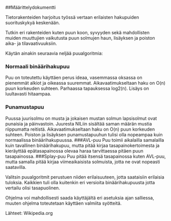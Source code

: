 ##Määrittelydokumentti

Tietorakenteiden harjoitus työssä vertaan erilaisten hakupuiden
suorituskykyä keskenään.

Tutkin eri rakenteiden kuten puun koon, syvyyden sekä mahdollisten
muiden muuttujien vaikutusta puun solmujen haun, lisäyksen ja
poiston aika- ja tilavaativuuksiin.

Käytän ainakin seuraavia neljää puualgoritmia:
### Normaali binäärihakupuu
Puu on toteutettu käyttäen perus ideaa, vasemmassa oksassa on pienemmät alkiot ja oikeassa suuremmat. Aikavaatimukseltaan haku on O(n) puun korkeuden suhteen. Parhaassa tapauksessa log2(n). Lisäys on luultavasti hitaampaa.
### Punamustapuu
Puussa juurisolmu on musta ja jokaisen mustan solmun lapsisolmut ovat punaisia ja päinvastoin. Juuresta NILiin sisältää saman määrän mustia riippumatta reitistä. Aikavaatimukseltaan haku on O(n) puun korkeuden suhteen. Poiston ja lisäyksen punamustapuuhun tulisi olla nopeampaa kuin normaalissa binäärihakupuussa.
###AVL-puu 
Puu toimii aikalailla samalailla kuin tavallinen binäärihakupuu, mutta pitää kirjaa tasapainokertoimesta ja kieräyttää epätasapainossa olevaa haraa tarvittaessa pitäen puun tasapainossa.
###Splay-puu
Puu pitää itsensä tasapainossa kuten AVL-puu, mutta samalla pitää kirjaa viimeaikaisista solmuista, jotta ne ovat nopeasti saatavilla.

Valitsin puualgoritmit perustuen niiden erilaisuuteen, jotta saataisiin erilaisia tuloksia. Kaikkien tuli olla kuitenkin eri versioita binäärihakupuusta jotta vertailu olisi tasapuolinen.

Ohjelma voi mahdollisesti saada käyttäjältä eri asetuksia ajan salliessa, muuten ohjelma toteutetaan käyttäen valmiita syötteitä.



Lähteet:
Wikipedia.org
